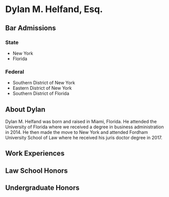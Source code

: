 # **Dylan M. Helfand, Esq.**

## Bar Admissions
### State 
- New York
- Florida 
 
### Federal 
- Southern District of New York
- Eastern District of New York 
- Southern District of Florida 
  
## About Dylan

Dylan M. Helfand was born and raised in Miami, Florida. He attended the University of Florida where we received a degree in business administration in 2014. He then made the move to New York and attended Fordham University School of Law where he received his juris doctor degree in 2017. 

## Work Experiences

## Law School Honors 

## Undergraduate Honors



